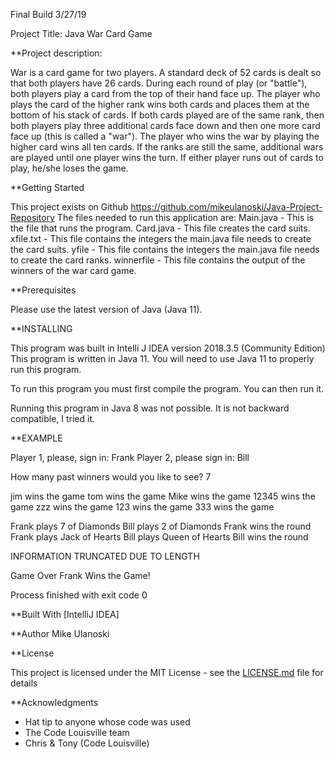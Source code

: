 Final Build 3/27/19


Project Title:
Java War Card Game

**Project description:

War is a card game for two players. A standard deck of 52 cards is dealt so that both players have 26 cards. During
each round of play (or "battle"), both players play a card from the top of their hand face up. The player who plays
the card of the higher rank wins both cards and places them at the bottom of his stack of cards. If both cards played
are of the same rank, then both players play three additional cards face down and then one more card face up (this is
called a "war"). The player who wins the war by playing the higher card wins all ten cards. If the ranks are still the
same, additional wars are played until one player wins the turn. If either player runs out of cards to play, he/she loses
the game.


**Getting Started

This project exists on Github
https://github.com/mikeulanoski/Java-Project-Repository
The files needed to run this application are:
Main.java - This is the file that runs the program.
Card.java - This file creates the card suits.
xfile.txt - This file contains the integers the main.java file needs to create the card suits.
yfile - This file contains the integers the main.java file needs to create the card ranks.
winnerfile - This file contains the output of the winners of the war card game.


**Prerequisites

Please use the latest version of Java (Java 11).

**INSTALLING

This program was built in Intelli J IDEA version 2018.3.5 (Community Edition)
This program is written in Java 11. You will need to use Java 11 to properly run this program.

To run this program you must first compile the program. You can then run it.

Running this program in Java 8 was not possible. It is not backward compatible, I tried it.


**EXAMPLE

Player 1, please, sign in: Frank
Player 2, please sign in: Bill

How many past winners would you like to see?
7

jim wins the game
tom wins the game
Mike wins the game
12345 wins the game
zzz wins the game
123 wins the game
333 wins the game

Frank plays 7 of Diamonds
Bill plays 2 of Diamonds
Frank wins the round
Frank plays Jack of Hearts
Bill plays Queen of Hearts
Bill wins the round

INFORMATION TRUNCATED DUE TO LENGTH

Game Over
Frank Wins the Game!

Process finished with exit code 0

**Built With
[IntelliJ IDEA]

**Author
Mike Ulanoski

**License

This project is licensed under the MIT License - see the [LICENSE.md](LICENSE.md) file for details

**Acknowledgments

* Hat tip to anyone whose code was used
* The Code Louisville team
* Chris & Tony (Code Louisville)
